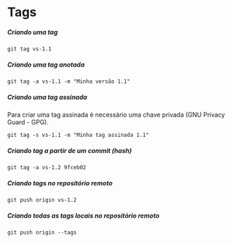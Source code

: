 # Tags

##### Criando uma tag

```GIT
git tag vs-1.1
```

##### Criando uma tag anotada

```GIT
git tag -a vs-1.1 -m "Minha versão 1.1"
```

##### Criando uma tag assinada
Para criar uma tag assinada é necessário uma chave privada (GNU Privacy Guard - GPG).

```GIT
git tag -s vs-1.1 -m "Minha tag assinada 1.1"
```

##### Criando tag a partir de um commit (hash)

```GIT
git tag -a vs-1.2 9fceb02
```

##### Criando tags no repositório remoto

```GIT
git push origin vs-1.2
```

##### Criando todas as tags locais no repositório remoto

```GIT
git push origin --tags
```
